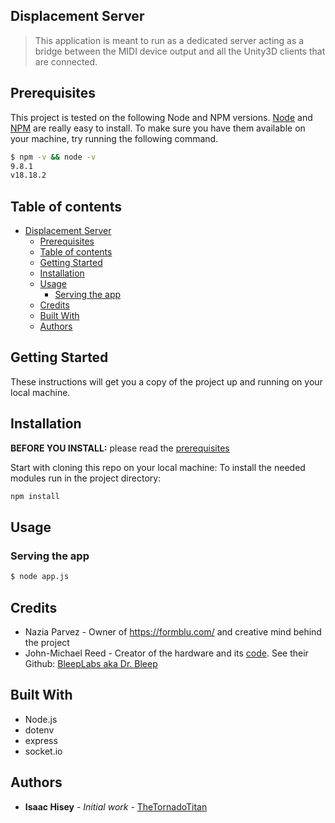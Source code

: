 ## Displacement Server

> This application is meant to run as a dedicated server acting as a bridge between the MIDI device output and all the Unity3D clients that are connected.

## Prerequisites

This project is tested on the following Node and NPM versions.
[Node](http://nodejs.org/) and [NPM](https://npmjs.org/) are really easy to install.
To make sure you have them available on your machine,
try running the following command.

```sh
$ npm -v && node -v
9.8.1
v18.18.2
```

## Table of contents

- [Displacement Server](#displacement-server)
  - [Prerequisites](#prerequisites)
  - [Table of contents](#table-of-contents)
  - [Getting Started](#getting-started)
  - [Installation](#installation)
  - [Usage](#usage)
    - [Serving the app](#serving-the-app)
  - [Credits](#credits)
  - [Built With](#built-with)
  - [Authors](#authors)

## Getting Started

These instructions will get you a copy of the project up and running on your local machine.

## Installation

**BEFORE YOU INSTALL:** please read the [prerequisites](#prerequisites)

Start with cloning this repo on your local machine:
To install the needed modules run in the project directory:

```sh
npm install
```

## Usage

### Serving the app

```sh
$ node app.js
```

## Credits

- Nazia Parvez - Owner of https://formblu.com/ and creative mind behind the project
- John-Michael Reed - Creator of the hardware and its [code](https://github.com/BleepLabs/Parvez-touch-panel). See their Github: [BleepLabs aka Dr. Bleep](https://github.com/BleepLabs)

## Built With

- Node.js
- dotenv
- express
- socket.io

## Authors

- **Isaac Hisey** - _Initial work_ - [TheTornadoTitan](https://github.com/thetornadotitan)